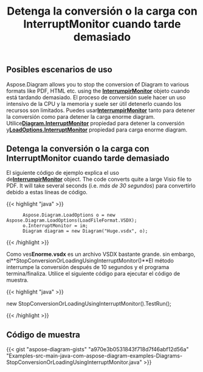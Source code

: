 ﻿---
title: Detenga la conversión o la carga con InterruptMonitor cuando tarde demasiado
type: docs
weight: 30
url: /es/java/stop-conversion-or-loading-using-interruptmonitor-when-it-is-taking-too-long/
---
## **Posibles escenarios de uso**

Aspose.Diagram allows you to stop the conversion of Diagram to various formats like PDF, HTML etc. using the [**InterrumpirMonitor**](https://reference.aspose.com/diagram/java/com.aspose.diagram/InterruptMonitor) objeto cuando está tardando demasiado. El proceso de conversión suele hacer un uso intensivo de la CPU y la memoria y suele ser útil detenerlo cuando los recursos son limitados. Puedes usar[**InterrumpirMonitor**](https://reference.aspose.com/diagram/java/com.aspose.diagram/InterruptMonitor) tanto para detener la conversión como para detener la carga enorme diagram. Utilice[**Diagram.InterruptMonitor**](https://reference.aspose.com/diagram/java/com.aspose.diagram/loadoptions#InterruptMonitor) propiedad para detener la conversión y[**LoadOptions.InterruptMonitor**](https://reference.aspose.com/diagram/java/com.aspose.diagram/loadoptions#InterruptMonitor) propiedad para carga enorme diagram.

## **Detenga la conversión o la carga con InterruptMonitor cuando tarde demasiado**

El siguiente código de ejemplo explica el uso de[**InterrumpirMonitor**](https://reference.aspose.com/diagram/java/com.aspose.diagram/InterruptMonitor) object. The code converts quite a large Visio file to PDF. It will take several seconds (i.e. *más de 30 segundos*) para convertirlo debido a estas líneas de código.

{{< highlight "java" >}}

	      Aspose.Diagram.LoadOptions o = new Aspose.Diagram.LoadOptions(LoadFileFormat.VSDX);
	      o.InterruptMonitor = im;
	      Diagram diagram = new Diagram("Huge.vsdx", o);

{{< /highlight >}}

 Como ves**Enorme.vsdx** es un archivo VSDX bastante grande. sin embargo, el**StopConversionOrLoadingUsingInterruptMonitor()**El método interrumpe la conversión después de 10 segundos y el programa termina/finaliza. Utilice el siguiente código para ejecutar el código de muestra.

{{< highlight "java" >}}

 new StopConversionOrLoadingUsingInterruptMonitor().TestRun();

{{< /highlight >}}

## **Código de muestra**
{{< gist "aspose-diagram-gists" "a970e3b0531843f718d7f46abf12d56a" "Examples-src-main-java-com-aspose-diagram-examples-Diagrams-StopConversionOrLoadingUsingInterruptMonitor.java" >}}
